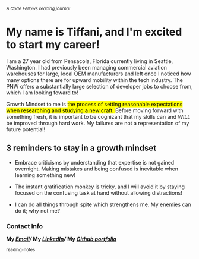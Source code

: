 <sub> *A  Code Fellows reading journal* </sub>

#	My name is Tiffani, and I'm excited to start my career! 

I am a 27 year old from Pensacola, Florida currently living in Seattle, Washington. I had previously been managing commercial aviation warehouses for large, local OEM manufacturers and left once I noticed how many options there are for upward mobility within the tech industry. The PNW offers a substantially large selection of developer jobs to choose from, which I am looking foward to!

Growth Mindset to me is <mark> the process of setting reasonable expectations when researching and studying a new craft. </mark> Before moving forward with something fresh, it is important to be cognizant that my skills can and *WILL* be improved through hard work. My failures are not a representation of my future potential!

## 3 reminders to stay in a growth mindset

- Embrace criticisms by understanding that expertise is not gained overnight. Making mistakes and being confused is inevitable when learning something new!
 
- The instant gratification monkey is tricky, and I will avoid it by staying focused on the confusing task at hand without allowing distractions!
 
 - I can do all things through spite which strengthens me. My enemies can do it; why not me? 	

 ### Contact Info
 **My _[Email](Tiffanirice414@gmail.com)/_**
 **My _[LinkedIn](https://www.linkedin.com/in/tiffani-rice-600658168/)/_**
 **My _[Github portfolio](https://github.com/tiffanirice23)_** 

<sub> reading-notes </sub>
